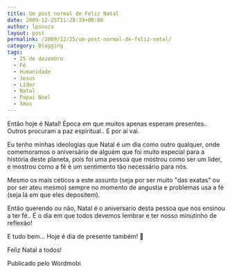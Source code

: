 ```yaml
---
title: Um post normal de Feliz Natal
date: 2009-12-25T11:28:39+00:00
author: lpsouza
layout: post
permalink: /2009/12/25/um-post-normal-de-feliz-natal/
category: Blogging
tags:
  - 25 de dezembro
  - Fé
  - Humanidade
  - Jesus
  - Líder
  - Natal
  - Papai Noel
  - Xmas
---
```

Então hoje é Natal! Época em que muitos apenas esperam presentes.. Outros procuram a paz espiritual.. E por aí vai.

Eu tenho minhas ideologias que Natal é um dia como outro qualquer, onde comemoramos o aniversário de alguém que foi muito especial para a história deste planeta, pois foi uma pessoa que mostrou como ser um líder, e mostrou como a fé é um sentimento tão necessário para nós.

Mesmo os mais céticos a este assunto (seja por ser muito "das exatas" ou por ser ateu mesmo) sempre no momento de angustia e problemas usa a fé (seja lá em que eles depositem).

Então querendo ou não, Natal é o aniversario desta pessoa que nos ensinou a ter fé.. É o dia em que todos devemos lembrar e ter nosso minutinho de reflexão!

E tudo bem... Hoje é dia de presente também! 🙂

Feliz Natal a todos!

Publicado pelo Wordmobi
